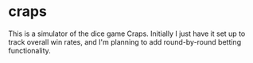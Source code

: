 # craps
This is a simulator of the dice game Craps. Initially I just have it set up to track overall win rates, and I'm planning to add round-by-round betting functionality.
